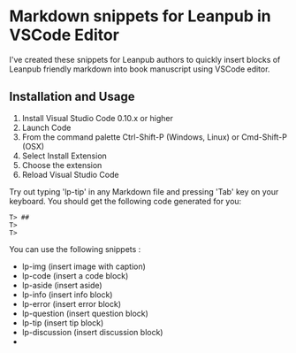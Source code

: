 # Markdown snippets for Leanpub in VSCode Editor

I've created these snippets for Leanpub authors to quickly insert blocks of Leanpub friendly markdown into book manuscript using VSCode editor.

## Installation and Usage

 1. Install Visual Studio Code 0.10.x or higher
 2. Launch Code
 3. From the command palette Ctrl-Shift-P (Windows, Linux) or Cmd-Shift-P (OSX)
 4. Select Install Extension
 5. Choose the extension
 6. Reload Visual Studio Code

Try out typing 'lp-tip' in any Markdown file and pressing 'Tab' key on your keyboard. You should get the following code generated for you:
```
T> ## 
T>
T> 
```

You can use the following snippets :

- lp-img (insert image with caption)
- lp-code (insert a code block)
- lp-aside (insert aside)
- lp-info (insert info block)
- lp-error (insert error block)
- lp-question (insert question block)
- lp-tip (insert tip block)
- lp-discussion (insert discussion block)
- 
